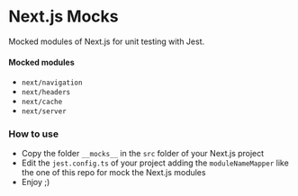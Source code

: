 # Next.js Mocks
Mocked modules of Next.js for unit testing with Jest.

#### Mocked modules
- `next/navigation`
- `next/headers`
- `next/cache`
- `next/server`

### How to use

- Copy the folder `__mocks__` in the `src` folder of your Next.js project
- Edit the `jest.config.ts` of your project adding the `moduleNameMapper` like the one of this repo for mock the Next.js modules
- Enjoy ;)
